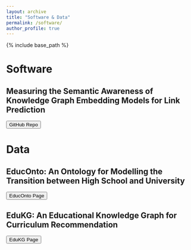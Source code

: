 ```yaml
---
layout: archive
title: "Software & Data"
permalink: /software/
author_profile: true
---
```


{% include base_path %}

# Software

## Measuring the Semantic Awareness of Knowledge Graph Embedding Models for Link Prediction

<button type="button" a href="https://github.com/nicolas-hbt/dl4kg-2022" class="btn btn-primary">GitHub Repo</button>


# Data

## EducOnto: An Ontology for Modelling the Transition between High School and University

<button type="button" a href="https://nicolas-hbt.github.io/educ-ontokg/educonto/" class="btn btn-primary">EducOnto Page</button>


## EduKG: An Educational Knowledge Graph for Curriculum Recommendation

<button type="button" a href="https://nicolas-hbt.github.io/educ-ontokg/edukg/" class="btn btn-primary">EduKG Page</button>
